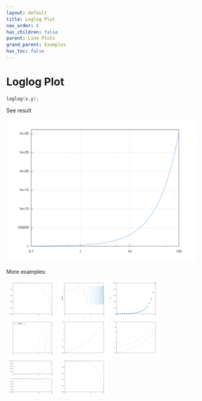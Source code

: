 ```yaml
---
layout: default
title: Loglog Plot
nav_order: 6
has_children: false
parent: Line Plots
grand_parent: Examples
has_toc: false
---
```

# Loglog Plot

```cpp
loglog(x,y);
```


See result
    
[![example_loglog_1](../line_plot/loglog/loglog_1.svg)](../../../examples/line_plot/loglog/loglog_1.cpp)

More examples:
    
[![example_loglog_2](../line_plot/loglog/loglog_2_thumb.png)](../../../examples/line_plot/loglog/loglog_2.cpp)  [![example_loglog_3](../line_plot/loglog/loglog_3_thumb.png)](../../../examples/line_plot/loglog/loglog_3.cpp)  [![example_loglog_4](../line_plot/loglog/loglog_4_thumb.png)](../../../examples/line_plot/loglog/loglog_4.cpp)  [![example_loglog_5](../line_plot/loglog/loglog_5_thumb.png)](../../../examples/line_plot/loglog/loglog_5.cpp)  [![example_loglog_6](../line_plot/loglog/loglog_6_thumb.png)](../../../examples/line_plot/loglog/loglog_6.cpp)  [![example_loglog_7](../line_plot/loglog/loglog_7_thumb.png)](../../../examples/line_plot/loglog/loglog_7.cpp)  [![example_loglog_8](../line_plot/loglog/loglog_8_thumb.png)](../../../examples/line_plot/loglog/loglog_8.cpp)  [![example_loglog_9](../line_plot/loglog/loglog_9_thumb.png)](../../../examples/line_plot/loglog/loglog_9.cpp)
  



